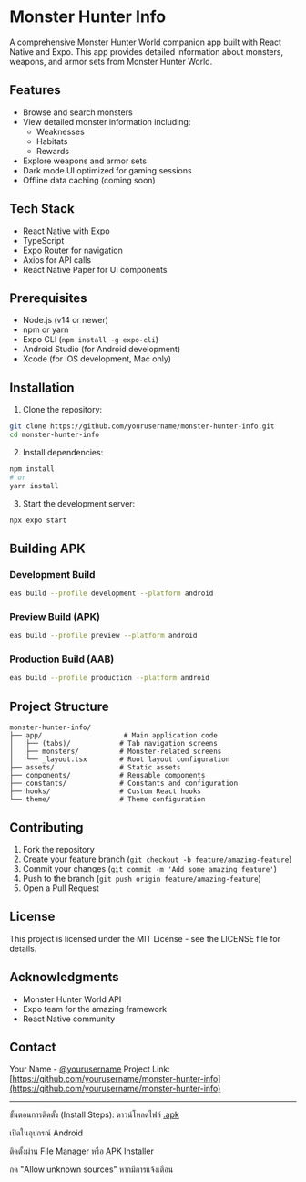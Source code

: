 # Monster Hunter Info

A comprehensive Monster Hunter World companion app built with React Native and Expo. This app provides detailed information about monsters, weapons, and armor sets from Monster Hunter World.

## Features

- Browse and search monsters
- View detailed monster information including:
  - Weaknesses
  - Habitats
  - Rewards
- Explore weapons and armor sets
- Dark mode UI optimized for gaming sessions
- Offline data caching (coming soon)

## Tech Stack

- React Native with Expo
- TypeScript
- Expo Router for navigation
- Axios for API calls
- React Native Paper for UI components

## Prerequisites

- Node.js (v14 or newer)
- npm or yarn
- Expo CLI (`npm install -g expo-cli`)
- Android Studio (for Android development)
- Xcode (for iOS development, Mac only)

## Installation

1. Clone the repository:
```bash
git clone https://github.com/yourusername/monster-hunter-info.git
cd monster-hunter-info
```

2. Install dependencies:
```bash
npm install
# or
yarn install
```

3. Start the development server:
```bash
npx expo start
```

## Building APK

### Development Build
```bash
eas build --profile development --platform android
```

### Preview Build (APK)
```bash
eas build --profile preview --platform android
```

### Production Build (AAB)
```bash
eas build --profile production --platform android
```

## Project Structure

```
monster-hunter-info/
├── app/                    # Main application code
│   ├── (tabs)/            # Tab navigation screens
│   ├── monsters/          # Monster-related screens
│   └── _layout.tsx        # Root layout configuration
├── assets/                # Static assets
├── components/            # Reusable components
├── constants/             # Constants and configuration
├── hooks/                 # Custom React hooks
└── theme/                 # Theme configuration
```

## Contributing

1. Fork the repository
2. Create your feature branch (`git checkout -b feature/amazing-feature`)
3. Commit your changes (`git commit -m 'Add some amazing feature'`)
4. Push to the branch (`git push origin feature/amazing-feature`)
5. Open a Pull Request

## License

This project is licensed under the MIT License - see the LICENSE file for details.

## Acknowledgments

- Monster Hunter World API
- Expo team for the amazing framework
- React Native community


## Contact

Your Name - [@yourusername](https://twitter.com/yourusername)
Project Link: [https://github.com/yourusername/monster-hunter-info](https://github.com/yourusername/monster-hunter-info)

************************************************************************************************************************************************************************************************************************************************

ขั้นตอนการติดตั้ง (Install Steps):
ดาวน์โหลดไฟล์ [.apk](https://expo.dev/accounts/phuriphat_555/projects/monster-hunter-info/builds/3df8a9d0-f69e-494d-889c-0cd94618eb13)

เปิดในอุปกรณ์ Android

ติดตั้งผ่าน File Manager หรือ APK Installer

กด "Allow unknown sources" หากมีการแจ้งเตือน

